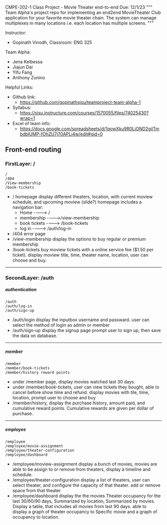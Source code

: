CMPE-202-1 Class Project - Movie Theater end-to-end
Due: 12/1/23
"""
Team Alpha's project repo for implementing an end2end MovieTheater Club application for your favorite movie theater chain. 
The system can manage multiplexes in many locations i.e. each location has multiple screens.
"""

Instructor:
  - Gopinath Vinodh, Classroom: ENG 325

Team Alpha:
  - Jena Kelbessa
  - Jiajun Dai
  - Yifu Fang
  - Anthony Zunino

Helpful Links:
  - Github link:
      - https://github.com/gopinathsjsu/teamproject-team-alpha-1 
  - Syllabus:
      - https://sjsu.instructure.com/courses/1570055/files/74025430?wrap=1 
  - Excel of team info:
      - https://docs.google.com/spreadsheets/d/1qowXku9R0LjOND2gilTmbdbIUMP-fOhZU7j70APLi4w/edit#gid=0
## Front-end routing

### FirstLayer: /
	/ 
	/404
	/View-membership
	/book-tickets
- / homepage display different theaters, location, with current moview schedule, and upcoming moview (slide?)
homepage includes a navigation bar:
	 - Home ----> /
	 - membership ---->/view-membership
	 - book tickets ----> /book-tickets
	 - log in ----> /auth/log-in
- /404 error page
- /view-membership display the options to buy regular or premium membership
- /book-tickets buy moview tickets with a  online service fee ($1.50 per ticket). display moview title, time, theater name, location, user can choose and buy.
---------------------------
### SecondLayer: /auth
##### authentication
	/auth
	/auth/log-in
	/auth/sign-up
- /auth/login display the inputbox username and passward. user can select the method of login as admin or member
- /auth/sign-up display the signup page prompt user to sign up, then save the data on database.
--------------------------
##### member

	/member
	/member/book-tickets
	/member/history reward points

- under /member page, display movies watched last 30 days.
- under /member/book-tickets, user can view tickets they bought, able to cancel before show time and refund. display movies with tile, time, location, prompt user to choose and buy
- /member/history, display the purchase history, amount paid, and cumulative reward points. Cumulative rewards are given per dollar of purchase.

------------------------
##### employee
	/employee
	/employee/movie-assignment
	/employee/theater-configuration
	/employee/dashboard
- /employee/moview-assignment display a bunch of movies, movies are able to be assign to or remove from theaters, display a timeline and schedule.
- /employee/theater-configuration display a list of theaters, user can select theater, and configure the capacity of that theater. add or remove space from that theater
- /employee/dashboard display the the movies Theater occupancy for the last 30/60/90 days, Summarized by location, Summarized by movies. Display a table, that includes all movies from last 90 days. able to display a graph of theater occupancy to Specific movie and a graph of  occupancy to location.


